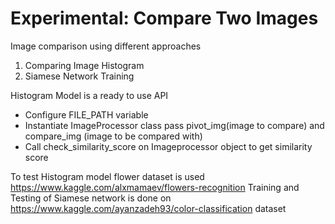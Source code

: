 # Experimental: Compare Two Images

Image comparison using different approaches
  1) Comparing Image Histogram
  2) Siamese Network Training
  
Histogram Model is a ready to use API
- Configure FILE_PATH variable
- Instantiate ImageProcessor class pass pivot_img(image to compare) and compare_img (image to be compared with)
- Call check_similarity_score on Imageprocessor object to get similarity score

To test Histogram model flower dataset is used https://www.kaggle.com/alxmamaev/flowers-recognition
Training and Testing of Siamese network is done on https://www.kaggle.com/ayanzadeh93/color-classification dataset



